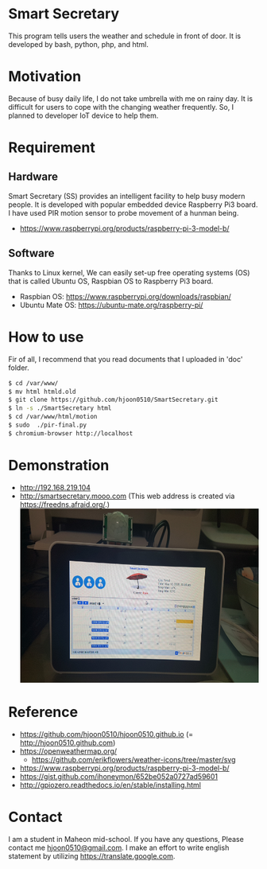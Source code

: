 # Smart Secretary
This program tells users the weather and schedule in front of door. It is developed by bash, python, php, and html.

# Motivation
Because of busy daily life, I do not take umbrella with me on rainy day.
It is difficult for users to cope with the changing weather frequently.
So, I planned to developer IoT device to help them.

# Requirement

## Hardware
Smart Secretary (SS) provides an intelligent facility to help busy modern people. It is developed with popular
embedded device Raspberry Pi3 board. I have used PIR motion sensor to probe movement of a hunman being.
* https://www.raspberrypi.org/products/raspberry-pi-3-model-b/

## Software
Thanks to Linux kernel, We can easily set-up free operating systems (OS) that is called Ubuntu OS, Raspbian OS
to Raspberry Pi3 board.
* Raspbian OS: https://www.raspberrypi.org/downloads/raspbian/
* Ubuntu Mate OS: https://ubuntu-mate.org/raspberry-pi/

# How to use
Fir of all, I recommend that you read documents that I uploaded in 'doc' folder.
```bash
$ cd /var/www/
$ mv html htmld.old
$ git clone https://github.com/hjoon0510/SmartSecretary.git
$ ln -s ./SmartSecretary html
$ cd /var/www/html/motion
$ sudo  ./pir-final.py
$ chromium-browser http://localhost
```

# Demonstration
* http://192.168.219.104 
* http://smartsecretary.mooo.com (This web address is created via https://freedns.afraid.org/.)
<img src=https://github.com/hjoon0510/SmartSecretary/blob/master/pic/demo5.jpg border=0 width=500 height=350> </img>


# Reference
* https://github.com/hjoon0510/hjoon0510.github.io (= http://hjoon0510.github.com)
* https://openweathermap.org/
   * https://github.com/erikflowers/weather-icons/tree/master/svg
* https://www.raspberrypi.org/products/raspberry-pi-3-model-b/
* https://gist.github.com/ihoneymon/652be052a0727ad59601
* http://gpiozero.readthedocs.io/en/stable/installing.html

# Contact
I am a student in Maheon mid-school. If you have any questions, Please contact me hjoon0510@gmail.com.
I make an effort to write english statement by utilizing https://translate.google.com.
